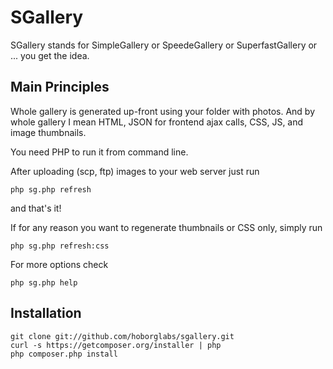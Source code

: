 # SGallery

SGallery stands for SimpleGallery or SpeedeGallery or SuperfastGallery
or ... you get the idea.





## Main Principles

Whole gallery is generated up-front using your folder with photos. And by whole gallery I mean
HTML, JSON for frontend ajax calls, CSS, JS, and image thumbnails.

You need PHP to run it from command line.

After uploading (scp, ftp) images to your web server just run
~~~~~
php sg.php refresh
~~~~~
and that's it!

If for any reason you want to regenerate thumbnails or CSS only, simply run
~~~~~
php sg.php refresh:css
~~~~~

For more options check
~~~~~
php sg.php help
~~~~~





## Installation

~~~~~
git clone git://github.com/hoborglabs/sgallery.git
curl -s https://getcomposer.org/installer | php
php composer.php install
~~~~~

